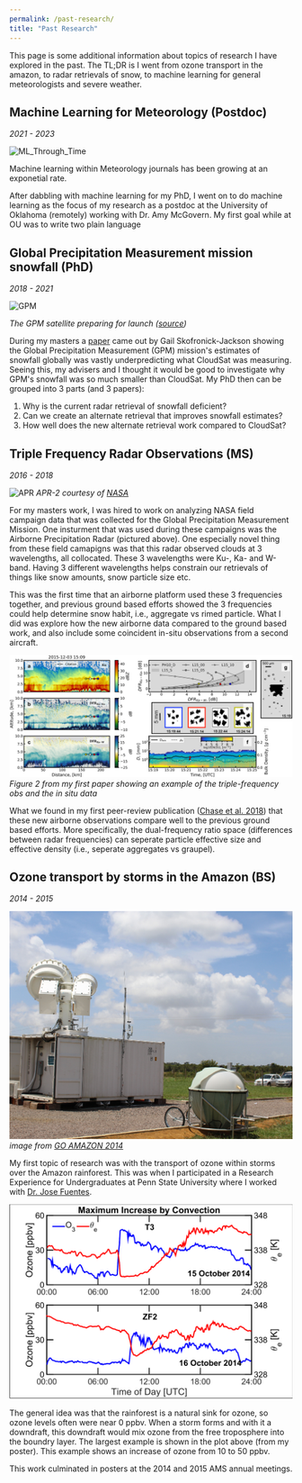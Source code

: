 ```yaml
---
permalink: /past-research/
title: "Past Research"
---
```


This page is some additional information about topics of research I have explored in the past. The TL;DR is I went from ozone transport in the amazon, to radar retrievals of snow, to machine learning for general meteorologists and severe weather. 

<h2> Machine Learning for Meteorology (Postdoc) </h2>
<i> 2021 - 2023 </i>

![ML_Through_Time](https://journals.ametsoc.org/view/journals/wefo/37/8/full-WAF-D-22-0070.1-f1.jpg) 

Machine learning within Meteorology journals has been growing at an exponetial rate. 

After dabbling with machine learning for my PhD, I went on to do machine learning as the focus of my research as a postdoc at the University of Oklahoma (remotely) working with Dr. Amy McGovern. My first goal while at OU was to write two plain language 



<h2> Global Precipitation Measurement mission snowfall (PhD) </h2>
<i> 2018 - 2021 </i>

![GPM](https://scx1.b-cdn.net/csz/news/800a/2013/readysetspac.jpg) 

*The GPM satellite preparing for launch ([source](https://phys.org/news/2013-11-ready-space-nasa-gpm-satellite.html))*

During my masters a [paper](https://journals.ametsoc.org/view/journals/apme/58/7/jamc-d-18-0124.1.xml?tab_body=pdf) came out by Gail Skofronick-Jackson showing the Global Precipitation Measurement (GPM) mission's estimates of snowfall globally was vastly underpredicting what CloudSat was measuring. Seeing this, my advisers and I thought it would be good to investigate why GPM's snowfall was so much smaller than CloudSat. My PhD then can be grouped into 3 parts (and 3 papers): 

1) Why is the current radar retrieval of snowfall deficient? <br>
2) Can we create an alternate retrieval that improves snowfall estimates? <br>
3) How well does the new alternate retrieval work compared to CloudSat? <br>

<h2> Triple Frequency Radar Observations (MS) </h2>
<i> 2016 - 2018 </i>


![APR](https://cpex.jpl.nasa.gov/cpex-aw/assets/images/content/apr22.png) 
*APR-2 courtesy of [NASA](https://cpex.jpl.nasa.gov/cpex-aw/assets/images/content/apr22.png)*

For my masters work, I was hired to work on analyzing NASA field campaign data that was collected for the Global Precipitation Measurement Mission. One insturment that was used during these campaigns was the Airborne Precipitation Radar (pictured above). One especially novel thing from these field camapigns was that this radar observed clouds at 3 wavelengths, all collocated. These 3 wavelengths were Ku-, Ka- and W-band. Having 3 different wavelengths helps constrain our retrievals of things like snow amounts, snow particle size etc. 

This was the first time that an airborne platform used these 3 frequencies together, and previous ground based efforts showed the 3 frequencies could help determine snow habit, i.e., aggregate vs rimed particle. What I did was explore how the new airborne data compared to the ground based work, and also include some coincident in-situ observations from a second aircraft. 

![masters_work](/assets/images/masters_work_fig.jpg) 
*Figure 2 from my first paper showing an example of the triple-frequency obs and the in situ data*

What we found in my first peer-review publication ([Chase et al. 2018](https://agupubs.onlinelibrary.wiley.com/doi/full/10.1029/2018GL077997)) that these new airborne observations compare well to the previous ground based efforts. More specifically, the dual-frequency ratio space (differences between radar frequencies) can seperate particle effective size and effective density (i.e., seperate aggregates vs graupel).

<h2> Ozone transport by storms in the Amazon (BS) </h2>
<i> 2014 - 2015 </i>

![GoAmazon](/assets/images/ARM_GOAMAZON.jpg) 
*image from [GO AMAZON 2014](https://www.flickr.com/photos/armgov/albums/72157628390811069/)*

My first topic of research was with the transport of ozone within storms over the Amazon rainforest. This was when I participated in a Research Experience for Undergraduates at Penn State University where I worked with [Dr. Jose Fuentes](https://www.ems.psu.edu/directory/jose-fuentes). 

![OzonePoster](/assets/images/PosterResult_Ozone.png) 

The general idea was that the rainforest is a natural sink for ozone, so ozone levels often were near 0 ppbv. When a storm forms and with it a downdraft, this downdraft would mix ozone from the free troposphere into the boundry layer. The largest example is shown in the plot above (from my poster). This example shows an increase of ozone from 10 to 50 ppbv. 

This work culminated in posters at the 2014 and 2015 AMS annual meetings. 






